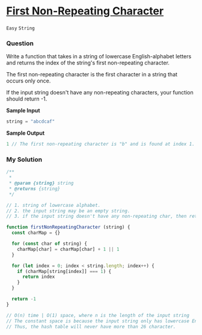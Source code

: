 # [First Non-Repeating Character](https://www.algoexpert.io/questions/first-non-repeating-character)

`Easy` `String`

### Question

Write a function that takes in a string of lowercase English-alphabet letters and returns the index of the string's first non-repeating character.

The first non-repeating character is the first character in a string that occurs only once.

If the input string doesn't have any non-repeating characters, your function should return -1.

**Sample Input**
```js
string = "abcdcaf"
```

**Sample Output**
```js
1 // The first non-repeating character is "b" and is found at index 1.
```

### My Solution
```js
/**
 * 
 * @param {string} string 
 * @returns {string}
 */

// 1. string of lowercase alphabet.
// 2. the input string may be an empty string.
// 3. if the input string doesn't have any non-repeating char, then return -1.

function firstNonRepeatingCharacter (string) {
  const charMap = {}

  for (const char of string) {
    charMap[char] = charMap[char] + 1 || 1
  }

  for (let index = 0; index < string.length; index++) {
    if (charMap[string[index]] === 1) {
      return index
    }
  }

  return -1
}

// O(n) time | O(1) space, where n is the length of the input string
// The constant space is because the input string only has lowercase English-alphabet letters
// Thus, the hash table will never have more than 26 character.
```
